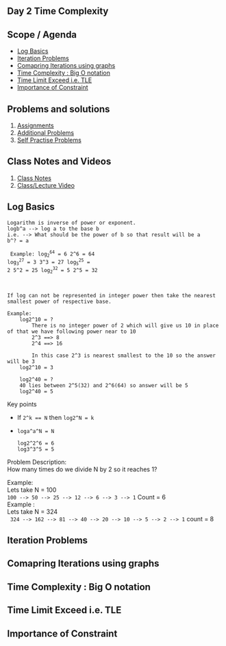 
## Day 2 Time Complexity

## Scope / Agenda
- [Log Basics](#log-basics)
- [Iteration Problems](#iteration-problems)
- [Comapring Iterations using graphs](#comapring-iterations-using-graphs)
- [Time Complexity : Big O notation](#time-complexity--big-o-notation)
- [Time Limit Exceed i.e. TLE](#time-limit-exceed-ie-tle)
- [Importance of Constraint](#importance-of-constraint)


## Problems and solutions

1. [Assignments]()
2. [Additional Problems]()
3. [Self Practise Problems]()

## Class Notes and Videos

1. [Class Notes](../../class_Notes/DSA%20Intermediate%20Notes/2%20Time%20Complexity(%2025-08-23).pdf)
2. [Class/Lecture Video](https://www.youtube.com/watch?v=nz1IwfVC30E)


## Log Basics

    Logarithm is inverse of power or exponent.
    logb^a --> log a to the base b
    i.e. --> What should be the power of b so that result will be a
    b^? = a 

<code><pre>
Example:
    log<sub>2</sub><sup>64</sup> = 6    2^6 = 64
    log<sub>3</sub><sup>27</sup> = 3    3^3 = 27
    log<sub>5</sub><sup>25</sup> = 2    5^2 = 25
    log<sub>2</sub><sup>32</sup> = 5    2^5 = 32
</pre>
</code>

    If log can not be represented in integer power then take the nearest smallest power of respective base.

    Example:
        log2^10 = ? 
            There is no integer power of 2 which will give us 10 in place of that we have following power near to 10
            2^3 ==> 8
            2^4 ==> 16

            In this case 2^3 is nearest smallest to the 10 so the answer will be 3
        log2^10 = 3

        log2^40 = ?
        40 lies between 2^5(32) and 2^6(64) so answer will be 5
        log2^40 = 5


Key points
- If ```2^k == N``` then ```log2^N = k```
- ```loga^a^N = N```
    
    ```log2^2^6 = 6``` <br>
    ```log3^3^5 = 5```


Problem Description: <br>
    How many times do we divide N by 2 so it reaches 1? <br>

Example:<br> Lets take N = 100 <br>
``` 100 --> 50 --> 25 --> 12 --> 6 --> 3 --> 1 ``` Count = 6 <br>
Example : <br> Lets take N = 324 <br>
``` 324 --> 162 --> 81 --> 40 --> 20 --> 10 --> 5 --> 2 --> 1``` count = 8 <br>


## Iteration Problems

## Comapring Iterations using graphs

## Time Complexity : Big O notation

## Time Limit Exceed i.e. TLE

## Importance of Constraint
